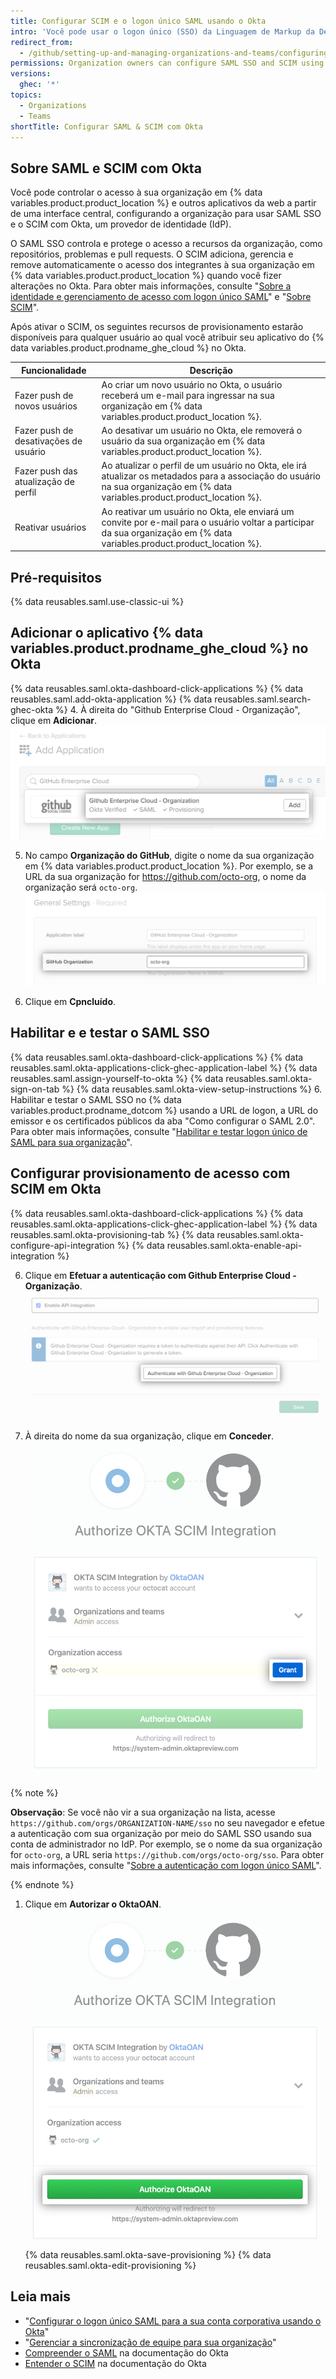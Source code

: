 ```yaml
---
title: Configurar SCIM e o logon único SAML usando o Okta
intro: 'Você pode usar o logon único (SSO) da Linguagem de Markup da Declaração de Segurança (SAML) e o Sistema de Gerenciamento de Identidades de Domínio Cruzado (SCIM) com o Okta para gerenciar automaticamente o acesso à sua organização em {% data variables.product.product_location %}.'
redirect_from:
  - /github/setting-up-and-managing-organizations-and-teams/configuring-saml-single-sign-on-and-scim-using-okta
permissions: Organization owners can configure SAML SSO and SCIM using Okta for an organization.
versions:
  ghec: '*'
topics:
  - Organizations
  - Teams
shortTitle: Configurar SAML & SCIM com Okta
---
```


## Sobre SAML e SCIM com Okta

Você pode controlar o acesso à sua organização em {% data variables.product.product_location %} e outros aplicativos da web a partir de uma interface central, configurando a organização para usar SAML SSO e o SCIM com Okta, um provedor de identidade (IdP).

O SAML SSO controla e protege o acesso a recursos da organização, como repositórios, problemas e pull requests. O SCIM adiciona, gerencia e remove automaticamente o acesso dos integrantes à sua organização em {% data variables.product.product_location %} quando você fizer alterações no Okta. Para obter mais informações, consulte "[Sobre a identidade e gerenciamento de acesso com logon único SAML](/organizations/managing-saml-single-sign-on-for-your-organization/about-identity-and-access-management-with-saml-single-sign-on)" e "[Sobre SCIM](/organizations/managing-saml-single-sign-on-for-your-organization/about-scim)".

Após ativar o SCIM, os seguintes recursos de provisionamento estarão disponíveis para qualquer usuário ao qual você atribuir seu aplicativo do {% data variables.product.prodname_ghe_cloud %} no Okta.

| Funcionalidade                        | Descrição                                                                                                                                                                     |
| ------------------------------------- | ----------------------------------------------------------------------------------------------------------------------------------------------------------------------------- |
| Fazer push de novos usuários          | Ao criar um novo usuário no Okta, o usuário receberá um e-mail para ingressar na sua organização em {% data variables.product.product_location %}.                            |
| Fazer push de desativações de usuário | Ao desativar um usuário no Okta, ele removerá o usuário da sua organização em {% data variables.product.product_location %}.                                                  |
| Fazer push das atualização de perfil  | Ao atualizar o perfil de um usuário no Okta, ele irá atualizar os metadados para a associação do usuário na sua organização em {% data variables.product.product_location %}. |
| Reativar usuários                     | Ao reativar um usuário no Okta, ele enviará um convite por e-mail para o usuário voltar a participar da sua organização em {% data variables.product.product_location %}.     |

## Pré-requisitos

{% data reusables.saml.use-classic-ui %}

## Adicionar o aplicativo {% data variables.product.prodname_ghe_cloud %} no Okta

{% data reusables.saml.okta-dashboard-click-applications %}
{% data reusables.saml.add-okta-application %}
{% data reusables.saml.search-ghec-okta %}
4. À direita do "Github Enterprise Cloud - Organização", clique em **Adicionar**. ![Clicar em "Adicionar" para o aplicativo {% data variables.product.prodname_ghe_cloud %}](/assets/images/help/saml/okta-add-ghec-application.png)

5. No campo **Organização do GitHub**, digite o nome da sua organização em {% data variables.product.product_location %}. Por exemplo, se a URL da sua organização for https://github.com/octo-org, o nome da organização será `octo-org`. ![Digite o nome da organização do GitHub](/assets/images/help/saml/okta-github-organization-name.png)

6. Clique em **Cpncluído**.

## Habilitar e e testar o SAML SSO

{% data reusables.saml.okta-dashboard-click-applications %}
{% data reusables.saml.okta-applications-click-ghec-application-label %}
{% data reusables.saml.assign-yourself-to-okta %}
{% data reusables.saml.okta-sign-on-tab %}
{% data reusables.saml.okta-view-setup-instructions %}
6. Habilitar e testar o SAML SSO no {% data variables.product.prodname_dotcom %} usando a URL de logon, a URL do emissor e os certificados públicos da aba "Como configurar o SAML 2.0". Para obter mais informações, consulte "[Habilitar e testar logon único de SAML para sua organização](/organizations/managing-saml-single-sign-on-for-your-organization/enabling-and-testing-saml-single-sign-on-for-your-organization)".

## Configurar provisionamento de acesso com SCIM em Okta

{% data reusables.saml.okta-dashboard-click-applications %}
{% data reusables.saml.okta-applications-click-ghec-application-label %}
{% data reusables.saml.okta-provisioning-tab %}
{% data reusables.saml.okta-configure-api-integration %}
{% data reusables.saml.okta-enable-api-integration %}


6. Clique em **Efetuar a autenticação com Github Enterprise Cloud - Organização**. ![Botão "Efetuar a autenticação com Github Enterprise Cloud - Organização" para o aplicativo Okta](/assets/images/help/saml/okta-authenticate-with-ghec-organization.png)

7. À direita do nome da sua organização, clique em **Conceder**. ![Botão "Conceder" para autorizar a integração do SCIM do Okta para acessar a organização](/assets/images/help/saml/okta-scim-integration-grant-organization-access.png)

  {% note %}

  **Observação**: Se você não vir a sua organização na lista, acesse `https://github.com/orgs/ORGANIZATION-NAME/sso` no seu navegador e efetue a autenticação com sua organização por meio do SAML SSO usando sua conta de administrador no IdP. Por exemplo, se o nome da sua organização for `octo-org`, a URL seria `https://github.com/orgs/octo-org/sso`. Para obter mais informações, consulte "[Sobre a autenticação com logon único SAML](/github/authenticating-to-github/about-authentication-with-saml-single-sign-on)".

  {% endnote %}
1. Clique em **Autorizar o OktaOAN**. ![Botão "Autorizar o OktaOAN" para autorizar a integração do SCIM do Okta para acessar a organização](/assets/images/help/saml/okta-scim-integration-authorize-oktaoan.png)
{% data reusables.saml.okta-save-provisioning %}
{% data reusables.saml.okta-edit-provisioning %}

## Leia mais

- "[Configurar o logon único SAML para a sua conta corporativa usando o Okta](/enterprise-cloud@latest/admin/authentication/managing-identity-and-access-for-your-enterprise/configuring-saml-single-sign-on-for-your-enterprise-using-okta)"
- "[Gerenciar a sincronização de equipe para sua organização](/organizations/managing-saml-single-sign-on-for-your-organization/managing-team-synchronization-for-your-organization#enabling-team-synchronization-for-okta)"
- [Compreender o SAML](https://developer.okta.com/docs/concepts/saml/) na documentação do Okta
- [Entender o SCIM](https://developer.okta.com/docs/concepts/scim/) na documentação do Okta
